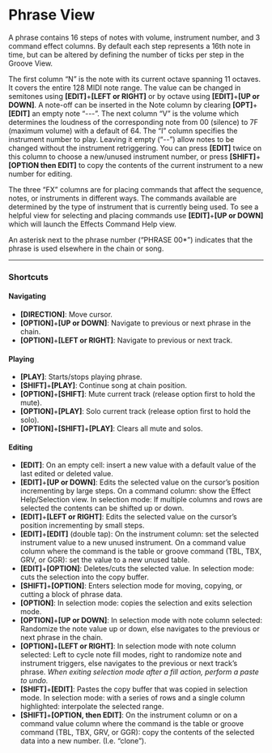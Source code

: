 # Phrase View

A phrase contains 16 steps of notes with volume, instrument number, and 3 command effect columns. By default each step represents a 16th note in time, but can be altered by defining the number of ticks per step in the Groove View.

The first column “N” is the note with its current octave spanning 11 octaves. It covers the entire 128 MIDI note range. The value can be changed in semitones using **[EDIT]**+**[LEFT or RIGHT]** or by octave using **[EDIT]**+**[UP or DOWN]**. A note-off can be inserted in the Note column by clearing **[OPT]**+**[EDIT]** an empty note “---”. The next column “V” is the volume which determines the loudness of the corresponding note from 00 (silence) to 7F (maximum volume) with a default of 64. The “I” column specifies the instrument number to play. Leaving it empty (“--”) allow notes to be changed without the instrument retriggering. You can press **[EDIT]** twice on this column to choose a new/unused instrument number, or press **[SHIFT]**+**[OPTION then EDIT]** to copy the contents of the current instrument to a new number for editing.

The three “FX” columns are for placing commands that affect the sequence, notes, or instruments in different ways. The commands available are determined by the type of instrument that is currently being used. To see a helpful view for selecting and placing commands use **[EDIT]**+**[UP or DOWN]** which will launch the Effects Command Help view.

An asterisk next to the phrase number (“PHRASE 00\*”) indicates that the phrase is used elsewhere in the chain or song.

***

### Shortcuts

#### Navigating
* **[DIRECTION]**: Move cursor.
* **[OPTION]**+**[UP or DOWN]**: Navigate to previous or next phrase in the chain.
* **[OPTION]**+**[LEFT or RIGHT]**: Navigate to previous or next track.

#### Playing
* **[PLAY]**: Starts/stops playing phrase.
* **[SHIFT]**+**[PLAY]**: Continue song at chain position.
* **[OPTION]**+**[SHIFT]**: Mute current track (release option first to hold the mute).
* **[OPTION]**+**[PLAY]**: Solo current track (release option first to hold the solo).
* **[OPTION]**+**[SHIFT]**+**[PLAY]**: Clears all mute and solos.

#### Editing
* **[EDIT]**: On an empty cell: insert a new value with a default value of the last edited or deleted value.
* **[EDIT]**+**[UP or DOWN]**: Edits the selected value on the cursor’s position incrementing by large steps. On a command column: show the Effect Help/Selection view. In selection mode: If multiple columns and rows are selected the contents can be shifted up or down.
* **[EDIT]**+**[LEFT or RIGHT]**: Edits the selected value on the cursor’s position incrementing by small steps.
* **[EDIT]**+**[EDIT]** (double tap): On the instrument column: set the selected instrument value to a new unused instrument. On a command value column where the command is the table or groove command (TBL, TBX, GRV, or GGR): set the value to a new unused table.
* **[EDIT]**+**[OPTION]**: Deletes/cuts the selected value. In selection mode: cuts the selection into the copy buffer.
* **[SHIFT]**+**[OPTION]**: Enters selection mode for moving, copying, or cutting a block of phrase data.
* **[OPTION]**: In selection mode: copies the selection and exits selection mode.
* **[OPTION]**+**[UP or DOWN]**: In selection mode with note column selected: Randomize the note value up or down, else navigates to the previous or next phrase in the chain.
* **[OPTION]**+**[LEFT or RIGHT]**: In selection mode with note column selected: Left to cycle note fill modes, right to randomize note and instrument triggers, else navigates to the previous or next track’s phrase. *When exiting selection mode after a fill action, perform a paste to undo.*
* **[SHIFT]**+**[EDIT]**: Pastes the copy buffer that was copied in selection mode. In selection mode: with a series of rows and a single column highlighted: interpolate the selected range.
* **[SHIFT]**+**[OPTION, then EDIT]**: On the instrument column or on a command value column where the command is the table or groove command (TBL, TBX, GRV, or GGR): copy the contents of the selected data into a new number. (I.e. “clone”).